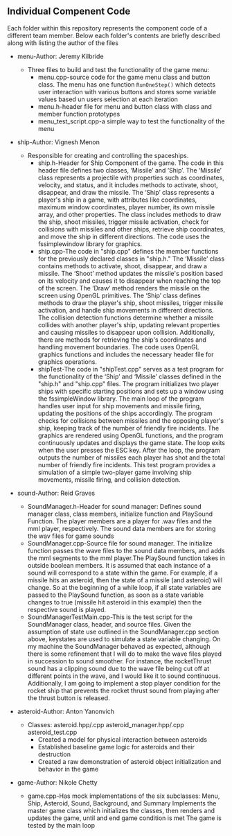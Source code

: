 ## Individual Compenent Code

Each folder within this repository represents the component code of a different team member. Below each folder's contents are briefly described along with listing the author of the files
* menu-Author: Jeremy Kilbride
  * Three files to build and test the functionality of the game menu:
    * menu.cpp-source code for the game menu class and button class. The menu has one function `RunOneStep()` which detects user interaction with various buttons and stores some variable values based un users selection at each iteration
    * menu.h-header file for menu and button class with class and member function prototypes
    * menu_test_script.cpp-a simple way to test the functionality of the menu
* ship-Author: Vignesh Menon
  * Responsible for creating and controlling the spaceships. 
    * ship.h-Header for Ship Component of the game. The code in this header file defines two classes, ‘Missile’ and ‘Ship’.  The ‘Missile’ class represents a projectile with properties such as coordinates, velocity, and status, and it includes methods to activate, shoot, disappear, and draw the missile. The ‘Ship’ class represents a player's ship in a game, with attributes like coordinates, maximum window coordinates, player number, its own  missile array, and other properties. The class includes methods to draw the ship, shoot missiles, trigger missile activation, check for collisions with missiles and other ships, retrieve ship coordinates, and move the ship in different directions. The code uses the fssimplewindow library for graphics.
    * ship.cpp-The code in "ship.cpp" defines the member functions for the previously declared classes in "ship.h." The ‘Missile’ class contains methods to activate, shoot, disappear, and draw a missile. The ‘Shoot’ method updates the missile's position based on its velocity and causes it to disappear when reaching the top of the screen. The ‘Draw’ method renders the missile on the screen using OpenGL primitives. The ‘Ship’ class defines methods to draw the player's ship, shoot missiles, trigger missile activation, and handle ship movements in different directions. The collision detection functions determine whether a missile collides with another player's ship, updating relevant properties and causing missiles to disappear upon collision. Additionally, there are methods for retrieving the ship's coordinates and handling movement boundaries. The code uses OpenGL graphics functions and includes the necessary header file for graphics operations.
    * shipTest-The code in "shipTest.cpp" serves as a test program for the functionality of the ‘Ship’ and ‘Missile’ classes defined in the "ship.h" and "ship.cpp" files. The program initializes two player ships with specific starting positions and sets up a window using the fssimpleWindow library. The main loop of the program handles user input for ship movements and missile firing, updating the positions of the ships accordingly. The program checks for collisions between missiles and the opposing player's ship, keeping track of the number of friendly fire incidents. The graphics are rendered using OpenGL functions, and the program continuously updates and displays the game state. The loop exits when the user presses the ESC key. After the loop, the program outputs the number of missiles each player has shot and the total number of friendly fire incidents. This test program provides a simulation of a simple two-player game involving ship movements, missile firing, and collision detection.
   
* sound-Author: Reid Graves
  * SoundManager.h-Header for sound manager: Defines sound manager class, class members, initialize function and PlaySound Function. The player members are a player for .wav files and the mml player, respectively. The sound data members are for storing the wav files for game sounds
  * SoundManager.cpp-Source file for sound manager. The initialize function passes the wave files to the sound data members, and adds the mml segments to the mml player.The PlaySound function takes in outside boolean members. It is assumed that each instance of a sound will correspond to a state within the game. For example, if a missile hits an asteroid, then the state of a missile (and asteroid) will change. So at the beginning of a while loop, if all state variables are passed to the PlaySound function, as soon as a state variable changes to true (missile hit asteroid in this example) then the respective sound is played.  
  * SoundManagerTestMain.cpp-This is the test script for the SoundManager class, header, and source files. Given the assumption of state use outlined in the SoundManager.cpp section above, keystates are used to simulate a state variable changing. On my machine the SoundManager behaved as expected, although there is some refinement that I will do to make the wave files played in succession to sound smoother. For instance, the rocketThrust sound has a clipping sound due to the wave file being cut off at different points in the wave, and I would like it to sound continuous. Additionally, I am going to implement a stop player condition for the rocket ship that prevents the rocket thrust sound from playing after the thrust button is released.
 
* asteroid-Author: Anton Yanonvich
  * Classes: asteroid.hpp/.cpp asteroid_manager.hpp/.cpp asteroid_test.cpp
    * Created a model for physical interaction between asteroids
    * Established baseline game logic for asteroids and their destruction
    * Created a raw demonstration of asteroid object initialization and behavior in the game
   
* game-Author: Nikole Chetty
  * game.cpp-Has mock implementations of the six subclasses: Menu, Ship, Asteroid, Sound, Background, and Summary
Implements the master game class which initializes the classes, then renders and updates the game, until and end game condition is met
The game is tested by the main loop
 
